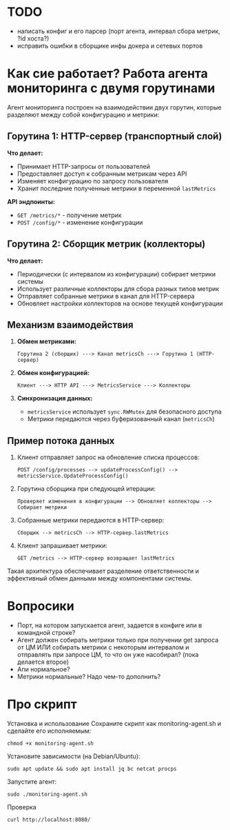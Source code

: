 # TODO

- написать конфиг и его парсер (порт агента, интервал сбора метрик, ?id хоста?)
- исправить ошибки в сборщике инфы докера и сетевых портов

# Как сие работает? Работа агента мониторинга с двумя горутинами

Агент мониторинга построен на взаимодействии двух горутин, которые разделяют между собой конфигурацию и метрики:

## Горутина 1: HTTP-сервер (транспортный слой)

**Что делает:**
- Принимает HTTP-запросы от пользователей
- Предоставляет доступ к собранным метрикам через API
- Изменяет конфигурацию по запросу пользователя
- Хранит последние полученные метрики в переменной `lastMetrics`

**API эндпоинты:**
- `GET /metrics/*` - получение метрик
- `POST /config/*` - изменение конфигурации

## Горутина 2: Сборщик метрик (коллекторы)

**Что делает:**
- Периодически (с интервалом из конфигурации) собирает метрики системы
- Использует различные коллекторы для сбора разных типов метрик
- Отправляет собранные метрики в канал для HTTP-сервера
- Обновляет настройки коллекторов на основе текущей конфигурации

## Механизм взаимодействия

1. **Обмен метриками:**
   ```
   Горутина 2 (сборщик) ---> Канал metricsCh ---> Горутина 1 (HTTP-сервер)
   ```

2. **Обмен конфигурацией:**
   ```
   Клиент ---> HTTP API ---> MetricsService ---> Коллекторы
   ```

3. **Синхронизация данных:**
    - `metricsService` использует `sync.RWMutex` для безопасного доступа
    - Метрики передаются через буферизованный канал (`metricsCh`)

## Пример потока данных

1. Клиент отправляет запрос на обновление списка процессов:
   ```
   POST /config/processes --> updateProcessConfig() --> metricsService.UpdateProcessConfig()
   ```

2. Горутина сборщика при следующей итерации:
   ```
   Проверяет изменения в конфигурации --> Обновляет коллекторы --> Собирает метрики
   ```

3. Собранные метрики передаются в HTTP-сервер:
   ```
   Сборщик --> metricsCh --> HTTP-сервер.lastMetrics
   ```

4. Клиент запрашивает метрики:
   ```
   GET /metrics --> HTTP-сервер возвращает lastMetrics
   ```

Такая архитектура обеспечивает разделение ответственности и эффективный обмен данными между компонентами системы.

# Вопросики

- Порт, на котором запускается агент, задается в конфиге или в командной строке?
- Агент должен собирать метрики только при получении get запроса от ЦМ ИЛИ собирать метрики с некоторым интервалом и отправлять при запросе ЦМ, то что он уже насобирал? (пока делается второе)
- Апи нормальное?
- Метрики нормальные? Надо чем-то дополнить?


# Про скрипт 

Установка и использование
Сохраните скрипт как monitoring-agent.sh и сделайте его исполняемым:

`chmod +x monitoring-agent.sh`

Установите зависимости (на Debian/Ubuntu):


`sudo apt update && sudo apt install jq bc netcat procps`

Запустите агент:

`sudo ./monitoring-agent.sh`

Проверка

`curl http://localhost:8080/`